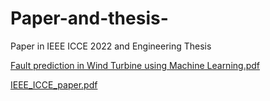 # Paper-and-thesis-
Paper in IEEE ICCE 2022 and Engineering Thesis 

[Fault prediction in Wind Turbine using Machine Learning.pdf](https://docs.google.com/viewer?url=https://github.com/cauberome/Paper-and-thesis-/files/9090526/Fault.prediction.in.Wind.Turbine.using.Machine.Learning.pdf)

[IEEE_ICCE_paper.pdf](https://github.com/cauberome/Paper-and-thesis-/files/9090528/IEEE_ICCE_paper.pdf)

